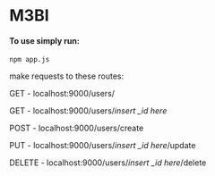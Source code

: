 # M3BI

#### To use simply run:
`npm app.js`

make requests to these routes:

GET - localhost:9000/users/

GET - localhost:9000/users/*insert _id here*

POST - localhost:9000/users/create

PUT - localhost:9000/users/*insert _id here*/update

DELETE - localhost:9000/users/*insert _id here*/delete
